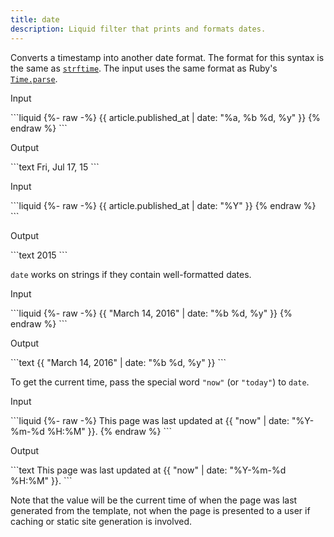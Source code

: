 ```yaml
---
title: date
description: Liquid filter that prints and formats dates.
---
```


Converts a timestamp into another date format. The format for this syntax is the same as [`strftime`](http://strftime.net). The input uses the same format as Ruby's [`Time.parse`](https://ruby-doc.org/stdlib/libdoc/time/rdoc/Time.html#method-c-parse).

<p class="code-label">Input</p>
```liquid
{%- raw -%}
{{ article.published_at | date: "%a, %b %d, %y" }}
{% endraw %}
```

<p class="code-label">Output</p>
```text
Fri, Jul 17, 15
```

<p class="code-label">Input</p>
```liquid
{%- raw -%}
{{ article.published_at | date: "%Y" }}
{% endraw %}
```

<p class="code-label">Output</p>
```text
2015
```

`date` works on strings if they contain well-formatted dates.

<p class="code-label">Input</p>
```liquid
{%- raw -%}
{{ "March 14, 2016" | date: "%b %d, %y" }}
{% endraw %}
```

<p class="code-label">Output</p>
```text
{{ "March 14, 2016" | date: "%b %d, %y" }}
```

To get the current time, pass the special word `"now"` (or `"today"`) to `date`.

<p class="code-label">Input</p>
```liquid
{%- raw -%}
This page was last updated at {{ "now" | date: "%Y-%m-%d %H:%M" }}.
{% endraw %}
```

<p class="code-label">Output</p>
```text
This page was last updated at {{ "now" | date: "%Y-%m-%d %H:%M" }}.
```

Note that the value will be the current time of when the page was last generated from the template, not when the page is presented to a user if caching or static site generation is involved.
